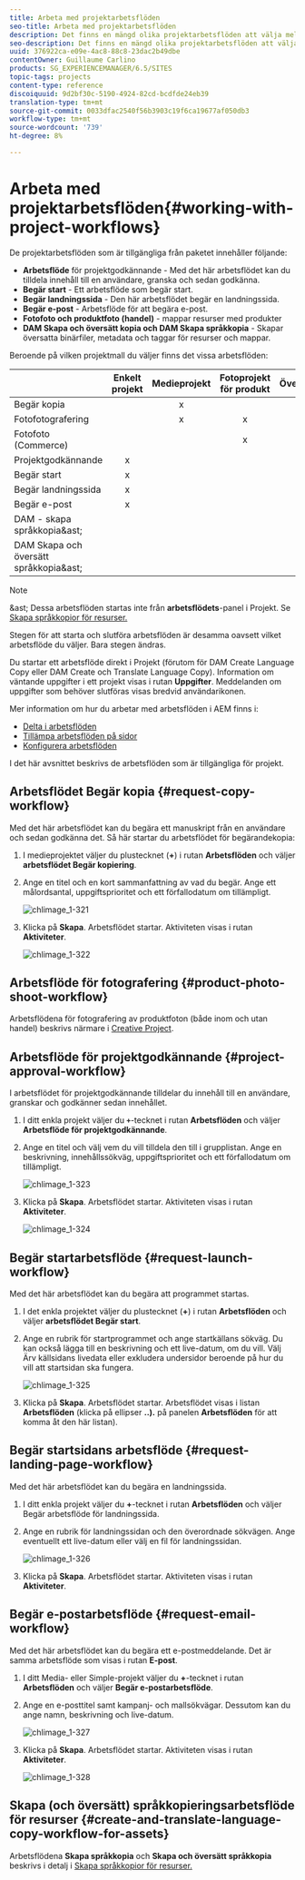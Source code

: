 ```yaml
---
title: Arbeta med projektarbetsflöden
seo-title: Arbeta med projektarbetsflöden
description: Det finns en mängd olika projektarbetsflöden att välja mellan.
seo-description: Det finns en mängd olika projektarbetsflöden att välja mellan.
uuid: 376922ca-e09e-4ac8-88c8-23dac2b49dbe
contentOwner: Guillaume Carlino
products: SG_EXPERIENCEMANAGER/6.5/SITES
topic-tags: projects
content-type: reference
discoiquuid: 9d2bf30c-5190-4924-82cd-bcdfde24eb39
translation-type: tm+mt
source-git-commit: 0033dfac2540f56b3903c19f6ca19677af050db3
workflow-type: tm+mt
source-wordcount: '739'
ht-degree: 8%

---
```



# Arbeta med projektarbetsflöden{#working-with-project-workflows}

De projektarbetsflöden som är tillgängliga från paketet innehåller följande:

* **Arbetsflöde**  för projektgodkännande - Med det här arbetsflödet kan du tilldela innehåll till en användare, granska och sedan godkänna.
* **Begär start**  - Ett arbetsflöde som begär start.
* **Begär landningssida**  - Den här arbetsflödet begär en landningssida.
* **Begär e-post**  - Arbetsflöde för att begära e-post.
* **Fotofoto och produktfoto (handel)**  - mappar resurser med produkter
* **DAM Skapa och översätt kopia och DAM Skapa språkkopia**  - Skapar översatta binärfiler, metadata och taggar för resurser och mappar.

Beroende på vilken projektmall du väljer finns det vissa arbetsflöden:

|  | **Enkelt projekt** | **Medieprojekt** | **Fotoprojekt för produkt** | **Översättningsprojekt** |
|---|:-:|:-:|:-:|:-:|
| Begär kopia |  | x |  |  |
| Fotofotografering |  | x | x |  |
| Fotofoto (Commerce) |  |  | x |  |
| Projektgodkännande | x |  |  |  |
| Begär start | x |  |  |  |
| Begär landningssida | x |  |  |  |
| Begär e-post | x |  |  |  |
| DAM - skapa språkkopia&amp;ast; |  |  |  | x |
| DAM Skapa och översätt språkkopia&amp;ast; |  |  |  | x |

>[!NOTE]
>
>&amp;ast; Dessa arbetsflöden startas inte från **arbetsflödets**-panel i Projekt. Se [Skapa språkkopior för resurser.](/help/sites-administering/tc-manage.md)

Stegen för att starta och slutföra arbetsflöden är desamma oavsett vilket arbetsflöde du väljer. Bara stegen ändras.

Du startar ett arbetsflöde direkt i Projekt (förutom för DAM Create Language Copy eller DAM Create och Translate Language Copy). Information om väntande uppgifter i ett projekt visas i rutan **Uppgifter**. Meddelanden om uppgifter som behöver slutföras visas bredvid användarikonen.

Mer information om hur du arbetar med arbetsflöden i AEM finns i:

* [Delta i arbetsflöden](/help/sites-authoring/workflows-participating.md)
* [Tillämpa arbetsflöden på sidor](/help/sites-authoring/workflows-applying.md)
* [Konfigurera arbetsflöden](/help/sites-administering/workflows.md)

I det här avsnittet beskrivs de arbetsflöden som är tillgängliga för projekt.

## Arbetsflödet Begär kopia {#request-copy-workflow}

Med det här arbetsflödet kan du begära ett manuskript från en användare och sedan godkänna det. Så här startar du arbetsflödet för begärandekopia:

1. I medieprojektet väljer du plustecknet (**+**) i rutan **Arbetsflöden** och väljer **arbetsflödet Begär kopiering**.
1. Ange en titel och en kort sammanfattning av vad du begär. Ange ett målordsantal, uppgiftsprioritet och ett förfallodatum om tillämpligt.

   ![chlimage_1-321](assets/chlimage_1-321.png)

1. Klicka på **Skapa**. Arbetsflödet startar. Aktiviteten visas i rutan **Aktiviteter**.

   ![chlimage_1-322](assets/chlimage_1-322.png)

## Arbetsflöde för fotografering {#product-photo-shoot-workflow}

Arbetsflödena för fotografering av produktfoton (både inom och utan handel) beskrivs närmare i [Creative Project](/help/sites-authoring/managing-product-information.md).

## Arbetsflöde för projektgodkännande {#project-approval-workflow}

I arbetsflödet för projektgodkännande tilldelar du innehåll till en användare, granskar och godkänner sedan innehållet.

1. I ditt enkla projekt väljer du **`+`**-tecknet i rutan **Arbetsflöden** och väljer **Arbetsflöde för projektgodkännande**.
1. Ange en titel och välj vem du vill tilldela den till i grupplistan. Ange en beskrivning, innehållssökväg, uppgiftsprioritet och ett förfallodatum om tillämpligt.

   ![chlimage_1-323](assets/chlimage_1-323.png)

1. Klicka på **Skapa**. Arbetsflödet startar. Aktiviteten visas i rutan **Aktiviteter**.

   ![chlimage_1-324](assets/chlimage_1-324.png)

## Begär startarbetsflöde {#request-launch-workflow}

Med det här arbetsflödet kan du begära att programmet startas.

1. I det enkla projektet väljer du plustecknet (**+**) i rutan **Arbetsflöden** och väljer **arbetsflödet Begär start**.
1. Ange en rubrik för startprogrammet och ange startkällans sökväg. Du kan också lägga till en beskrivning och ett live-datum, om du vill. Välj Ärv källsidans livedata eller exkludera undersidor beroende på hur du vill att startsidan ska fungera.

   ![chlimage_1-325](assets/chlimage_1-325.png)

1. Klicka på **Skapa**. Arbetsflödet startar. Arbetsflödet visas i listan **Arbetsflöden** (klicka på ellipser **..).** på panelen **Arbetsflöden** för att komma åt den här listan).

## Begär startsidans arbetsflöde {#request-landing-page-workflow}

Med det här arbetsflödet kan du begära en landningssida.

1. I ditt enkla projekt väljer du **+**-tecknet i rutan **Arbetsflöden** och väljer Begär arbetsflöde för landningssida.
1. Ange en rubrik för landningssidan och den överordnade sökvägen. Ange eventuellt ett live-datum eller välj en fil för landningssidan.

   ![chlimage_1-326](assets/chlimage_1-326.png)

1. Klicka på **Skapa**. Arbetsflödet startar. Aktiviteten visas i rutan **Aktiviteter**.

## Begär e-postarbetsflöde {#request-email-workflow}

Med det här arbetsflödet kan du begära ett e-postmeddelande. Det är samma arbetsflöde som visas i rutan **E-post**.

1. I ditt Media- eller Simple-projekt väljer du **+**-tecknet i rutan **Arbetsflöden** och väljer **Begär e-postarbetsflöde**.
1. Ange en e-posttitel samt kampanj- och mallsökvägar. Dessutom kan du ange namn, beskrivning och live-datum.

   ![chlimage_1-327](assets/chlimage_1-327.png)

1. Klicka på **Skapa**. Arbetsflödet startar. Aktiviteten visas i rutan **Aktiviteter**.

   ![chlimage_1-328](assets/chlimage_1-328.png)

## Skapa (och översätt) språkkopieringsarbetsflöde för resurser {#create-and-translate-language-copy-workflow-for-assets}

Arbetsflödena **Skapa språkkopia** och **Skapa och översätt språkkopia** beskrivs i detalj i [Skapa språkkopior för resurser.](/help/assets/translation-projects.md)
